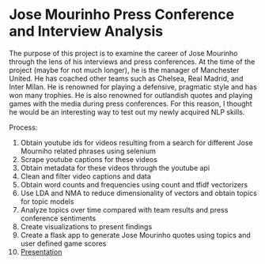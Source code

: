 # Jose Mourinho Press Conference and Interview Analysis

The purpose of this project is to examine the career of Jose Mourinho through the lens of his interviews and press conferences. At the time of the project (maybe for not much longer), he is the manager of Manchester United. He has coached other teams such as Chelsea, Real Madrid, and Inter Milan. He is renowned for playing a defensive, pragmatic style and has won many trophies. He is also renowned for outlandish quotes and playing games with the media during press conferences. For this reason, I thought he would be an interesting way to test out my newly acquired NLP skills.

Process:
1) Obtain youtube ids for videos resulting from a search for different Jose Mourniho related phrases using selenium
2) Scrape youtube captions for these videos
3) Obtain metadata for these videos through the youtube api
4) Clean and filter video captions and data
5) Obtain word counts and frequencies using count and tfidf vectorizers
6) Use LDA and NMA to reduce dimensionality of vectors and obtain topics for topic models
7) Analyze topics over time compared with team results and press conference sentiments
8) Create visualizations to present findings
9) Create a flask app to generate Jose Mourinho quotes using topics and user defined game scores
10) [Presentation](https://docs.google.com/presentation/d/1u9GSS0hBagihcbB2OA9TURmze0bg9KOhId7KLT3FQGk/edit?usp=sharing)
